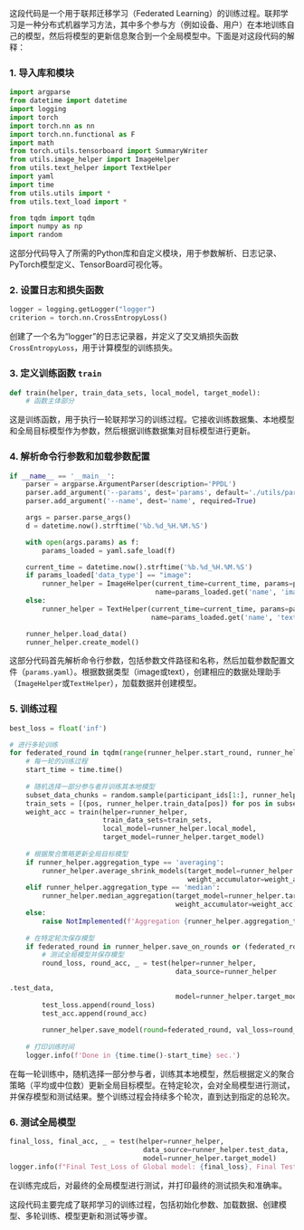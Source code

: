 这段代码是一个用于联邦迁移学习（Federated Learning）的训练过程。联邦学习是一种分布式机器学习方法，其中多个参与方（例如设备、用户）在本地训练自己的模型，然后将模型的更新信息聚合到一个全局模型中。下面是对这段代码的解释：

### 1. 导入库和模块

```python
import argparse
from datetime import datetime
import logging
import torch
import torch.nn as nn
import torch.nn.functional as F
import math
from torch.utils.tensorboard import SummaryWriter
from utils.image_helper import ImageHelper
from utils.text_helper import TextHelper
import yaml
import time
from utils.utils import *
from utils.text_load import *

from tqdm import tqdm
import numpy as np
import random
```

这部分代码导入了所需的Python库和自定义模块，用于参数解析、日志记录、PyTorch模型定义、TensorBoard可视化等。

### 2. 设置日志和损失函数

```python
logger = logging.getLogger("logger")
criterion = torch.nn.CrossEntropyLoss()
```

创建了一个名为“logger”的日志记录器，并定义了交叉熵损失函数`CrossEntropyLoss`，用于计算模型的训练损失。

### 3. 定义训练函数 `train`

```python
def train(helper, train_data_sets, local_model, target_model):
    # 函数主体部分
```

这是训练函数，用于执行一轮联邦学习的训练过程。它接收训练数据集、本地模型和全局目标模型作为参数，然后根据训练数据集对目标模型进行更新。

### 4. 解析命令行参数和加载参数配置

```python
if __name__ == '__main__':
    parser = argparse.ArgumentParser(description='PPDL')
    parser.add_argument('--params', dest='params', default='./utils/params.yaml')
    parser.add_argument('--name', dest='name', required=True)

    args = parser.parse_args()
    d = datetime.now().strftime('%b.%d_%H.%M.%S')

    with open(args.params) as f:
        params_loaded = yaml.safe_load(f)

    current_time = datetime.now().strftime('%b.%d_%H.%M.%S')
    if params_loaded['data_type'] == "image":
        runner_helper = ImageHelper(current_time=current_time, params=params_loaded,
                                    name=params_loaded.get('name', 'image'))
    else:
        runner_helper = TextHelper(current_time=current_time, params=params_loaded,
                                   name=params_loaded.get('name', 'text'))

    runner_helper.load_data()
    runner_helper.create_model()
```

这部分代码首先解析命令行参数，包括参数文件路径和名称，然后加载参数配置文件（`params.yaml`）。根据数据类型（image或text），创建相应的数据处理助手（`ImageHelper`或`TextHelper`），加载数据并创建模型。

### 5. 训练过程

```python
best_loss = float('inf')

# 进行多轮训练
for federated_round in tqdm(range(runner_helper.start_round, runner_helper.total_rounds + 1)):
    # 每一轮的训练过程
    start_time = time.time()
    
    # 随机选择一部分参与者并训练其本地模型
    subset_data_chunks = random.sample(participant_ids[1:], runner_helper.no_models)
    train_sets = [(pos, runner_helper.train_data[pos]) for pos in subset_data_chunks]
    weight_acc = train(helper=runner_helper,
                       train_data_sets=train_sets,
                       local_model=runner_helper.local_model, 
                       target_model=runner_helper.target_model)
    
    # 根据聚合策略更新全局目标模型
    if runner_helper.aggregation_type == 'averaging':
        runner_helper.average_shrink_models(target_model=runner_helper.target_model,
                                            weight_accumulator=weight_acc)
    elif runner_helper.aggregation_type == 'median':
        runner_helper.median_aggregation(target_model=runner_helper.target_model,
                                         weight_accumulator=weight_acc)
    else:
        raise NotImplemented(f'Aggregation {runner_helper.aggregation_type} not yet implemented.')
    
    # 在特定轮次保存模型
    if federated_round in runner_helper.save_on_rounds or (federated_round+1) % 1000 == 0:
        # 测试全局模型并保存模型
        round_loss, round_acc, _ = test(helper=runner_helper,
                                         data_source=runner_helper

.test_data,
                                         model=runner_helper.target_model)
        test_loss.append(round_loss)
        test_acc.append(round_acc)
        
        runner_helper.save_model(round=federated_round, val_loss=round_loss)
        
    # 打印训练时间
    logger.info(f'Done in {time.time()-start_time} sec.')
```

在每一轮训练中，随机选择一部分参与者，训练其本地模型，然后根据定义的聚合策略（平均或中位数）更新全局目标模型。在特定轮次，会对全局模型进行测试，并保存模型和测试结果。整个训练过程会持续多个轮次，直到达到指定的总轮次。

### 6. 测试全局模型

```python
final_loss, final_acc, _ = test(helper=runner_helper,
                                 data_source=runner_helper.test_data,
                                 model=runner_helper.target_model)
logger.info(f"Final Test_Loss of Global model: {final_loss}, Final Test_Acc of Global model: {final_acc}.")
```

在训练完成后，对最终的全局模型进行测试，并打印最终的测试损失和准确率。

这段代码主要完成了联邦学习的训练过程，包括初始化参数、加载数据、创建模型、多轮训练、模型更新和测试等步骤。